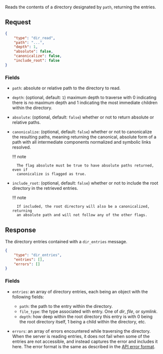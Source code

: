Reads the contents of a directory designated by `path`, returning the entries.

## Request

```json
{
    "type": "dir_read",
    "path": "...",
    "depth": 1,
    "absolute": false,
    "canonicalize": false,
    "include_root": false
}
```

### Fields

* `path`: absolute or relative path to the directory to read.

* `depth`: (optional, default: `1`) maximum depth to traverse with 0 indicating
  there is no maximum depth and 1 indicating the most immediate children within
  the directory.

* `absolute`: (optional, default: `false`) whether or not to return absolute or
  relative paths.
 
* `canonicalize`: (optional, default: `false`) whether or not to canonicalize
  the resulting paths, meaning returning the canonical, absolute form of a path
  with all intermediate components normalized and symbolic links resolved.

    !!! note

        The flag absolute must be true to have absolute paths returned, even if
        canonicalize is flagged as true.

* `include_root`: (optional, default: `false`) whether or not to include the
  root directory in the retrieved entries.

    !!! note

        If included, the root directory will also be a canonicalized, returning
        an absolute path and will not follow any of the other flags.

## Response

The directory entries contained with a `dir_entries` message.

```json
{
    "type": "dir_entries",
    "entries": [],
    "errors": []
}
```

### Fields

* `entries`: an array of directory entries, each being an object with the
  following fields:

    * `path`: the path to the entry within the directory.
    * `file_type`: the type associated with entry. One of *dir*, *file*, or
      *symlink*.
    * `depth`: how deep within the root directory this entry is with 0 being
      the root directory itself, 1 being a child within the directory, etc.

* `errors`: an array of errors encountered while traversing the directory. When
  the server is reading entries, it does not fail when some of the entries are
  not accessible, and instead captures the error and includes it here. The
  error format is the same as described in the [API error
  format](/reference/cli/json-api/messages/#errors).
